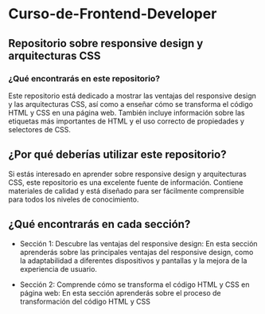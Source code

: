 # Curso-de-Frontend-Developer

## Repositorio sobre responsive design y arquitecturas CSS
### ¿Qué encontrarás en este repositorio?
Este repositorio está dedicado a mostrar las ventajas del responsive design y las arquitecturas CSS, así como a enseñar cómo se transforma el código HTML y CSS en una página web. También incluye información sobre las etiquetas más importantes de HTML y el uso correcto de propiedades y selectores de CSS.

## ¿Por qué deberías utilizar este repositorio?
Si estás interesado en aprender sobre responsive design y arquitecturas CSS, este repositorio es una excelente fuente de información. Contiene materiales de calidad y está diseñado para ser fácilmente comprensible para todos los niveles de conocimiento.

## ¿Qué encontrarás en cada sección?
- Sección 1: Descubre las ventajas del responsive design: En esta sección aprenderás sobre las principales ventajas del responsive design, como la adaptabilidad a diferentes dispositivos y pantallas y la mejora de la experiencia de usuario.

- Sección 2: Comprende cómo se transforma el código HTML y CSS en página web: En esta sección aprenderás sobre el proceso de transformación del código HTML y CSS